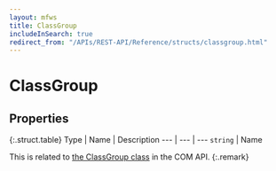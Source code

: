 ```yaml
---
layout: mfws
title: ClassGroup
includeInSearch: true
redirect_from: "/APIs/REST-API/Reference/structs/classgroup.html"
---
```


# ClassGroup

## Properties

{:.struct.table}
Type | Name | Description
--- | --- | ---
`string` | Name

This is related to [the ClassGroup class](https://developer.m-files.com/APIs/COM-API/Reference/index.html#MFilesAPI~ClassGroup.html) in the COM API.
{:.remark}